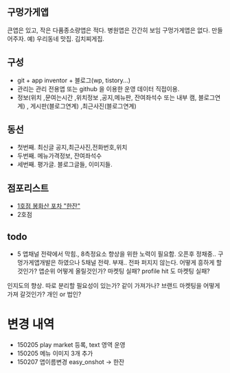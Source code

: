 

## 구멍가게앱
큰앱은 있고, 작은 다품종소량앱은 적다.
병원앱은 간간히 보임 구멍가게앱은 없다. 만들어주자.
예) 우리동네 맛집. 김치찌게집.

## 구성
- git + app inventor + 블로그(wp, tistory...)
- 관리는 관리 전용앱 또는 github 을 이용한 운영 데이터 직접이용.
- 정보(위치 ,문여는시간 ,위치정보 ,공지,메뉴판, 잔여좌석수 또는 내부 캠, 블로그연계)  , 게시판(블로그연계) ,최근사진(블로그연계)

## 동선
- 첫번째. 최신글 공지,최근사진,전화번호,위치
- 두번째. 메뉴가격정보, 잔여좌석수
- 세번째. 평가글. 블로그글들, 이미지들.

## 점포리스트
- [1호점 봉화산 포차 "한잔"](http://blog.naver.com/PostView.nhn?blogId=gunimi&logNo=50191416679)
- 2호점

## todo
- 5 앱채널 전략에서 막힘., 8측정요소 향상을 위한 노력이 필요함. 오픈후 정채중.. 
구멍가게앱개발은 하였으나
5채널 전략. 부재.. 전파 퍼지지 않는다. 어떻게 흥하게 할것인가?
앱순위 어떻게 올릴것인가? 마켓팅 실패?
profile hit 도 마켓팅 실패?

인지도의 향상.
따로 분리할 필요성이 있는가? 같이 가져가나?
브랜드 마켓팅을 어떻게 가져 갈것인가? 개인 or 법인?

# 변경 내역
- 150205 play market 등록, text 영역 운영
- 150205 메뉴 이미지 3개 추가
- 150207 앱이름변경 easy_onshot -> 한잔
